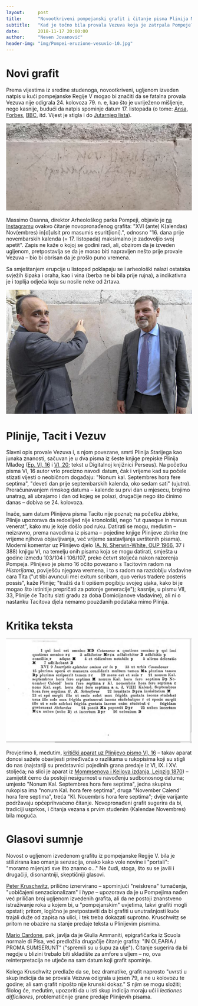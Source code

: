 ```yaml
---
layout:     post
title:      "Novootkriveni pompejanski grafit i čitanje pisma Plinija Mlađeg"
subtitle:   "Kad je točno bila provala Vezuva koja je zatrpala Pompeje?"
date:       2018-11-17 20:00:00
author:     "Neven Jovanović"
header-img: "img/Pompei-eruzione-vesuvio-10.jpg"
---
```


# Novi grafit

Prema vijestima iz sredine studenoga, novootkriveni, ugljenom izveden natpis u kući pompejanske Regije V mogao bi značiti da se fatalna provala Vezuva nije odigrala 24. kolovoza 79. n. e, kao što je uvriježeno mišljenje, nego kasnije, budući da natpis spominje datum 17. listopada (o tome: [Ansa](http://www.ansa.it/sito/notizie/cultura/arte/2018/10/16/pompei-iscrizione-eruzione-a-ottobre_078f0fa1-b347-4017-9284-d76475f16eb9.html), [Forbes](https://www.forbes.com/sites/kristinakillgrove/2018/10/16/new-pompeii-graffiti-may-rewrite-history-in-a-major-way/#52208ea05484), [BBC](https://www.bbc.com/news/world-europe-45874858), itd. Vijest je stigla i do [Jutarnjeg lista](https://www.jutarnji.hr/vijesti/svijet/arheolozi-nasli-zapis-koji-pokazuje-da-su-dosadasnji-podaci-o-pompejima-mozda-netocni-ovo-je-sjajno-otkrice-koje-mijenja-sve-sto-smo-dosad-mislili/7950676/)).

![Grafit na zidu kuće s vrtom, Pompeji, Regija V](img/pompeiigrafitto-1200x563.jpg)

Massimo Osanna, direktor Arheološkog parka Pompeji, objavio je [na Instagramu](https://www.instagram.com/p/BpAaf2XitTm/?utm_source=ig_embed) ovakvo čitanje novopronađenog grafita: "XVI (ante) K(alendas) Nov(embres) in[d]ulsit pro masumis esurit[ioni].", odnosno "16. dana prije novembarskih kalenda (= 17. listopada) maksimalno je zadovoljio svoj apetit". Zapis ne kaže o kojoj se godini radi, ali, obzirom da je izveden ugljenom, pretpostavlja se da je morao biti napravljen nešto prije provale Vezuva – bio bi obrisan da je prošlo puno vremena.

Sa smještanjem erupcije u listopad poklapaju se i arheološki nalazi ostataka svježih šipaka i oraha, kao i vina (berba ne bi bila prije rujna), a indikativna je i toplija odjeća koju su nosile neke od žrtava.

![Talijanski ministar kulture Bonisoli i direktor Arheološkog parka Osanna pred grafitom](img/ministaridirektor.jpg)

# Plinije, Tacit i Vezuv

Slavni opis provale Vezuva i, s njom povezane, smrti Plinija Starijega kao junaka znanosti, sačuvan je u dva pisma iz šeste knjige prepiske Plinija Mlađeg ([Ep. VI, 16](https://scaife.perseus.org/reader/urn:cts:latinLit:phi1318.phi001.perseus-lat1:6.16) i [VI, 20](https://scaife.perseus.org/reader/urn:cts:latinLit:phi1318.phi001.perseus-lat1:6.20); tekst u Digitalnoj knjižnici Perseus). Na početku pisma VI, 16 autor vrlo precizno navodi datum, čak i vrijeme kad su počele stizati vijesti o neobičnom događaju: "Nonum kal. Septembres hora fere septima", "deveti dan prije septembarskih kalenda, oko sedam sati" (ujutro). Preračunavanjem rimskog datuma – kalende su prvi dan u mjesecu, brojimo unatrag, ali ubrajamo i dan od kojeg se polazi, drugačije nego što činimo danas – dobiva se 24. kolovoza.

Inače, sam datum Plinijeva pisma Tacitu nije poznat; na početku zbirke, Plinije upozorava da redoslijed nije kronološki, nego "ut quaeque in manus venerat", kako mu je koje došlo pod ruku. Datirati se mogu, međutim – neizravno, prema navodima iz pisama – pojedine knjige Plinijeve zbirke (ne vrijeme njihova objavljivanja, već vrijeme sastavljanja uvrštenih pisama). Moderni komentar uz Plinijevo djelo ([A. N. Sherwin-White, OUP 1966](http://www.worldcat.org/oclc/460370027), 37 i 388) knjigu VI, na temelju onih pisama koja se mogu datirati, smješta u godine između 103/104 i 106/107, preko četvrt stoljeća nakon razorenja Pompeja. Plinijevo je pismo 16 očito povezano s Tacitovim radom na *Historijama*, poviješću njegova vremena, i to s radom na razdoblju vladavine cara Tita ("ut tibi avunculi mei exitum scribam, quo verius tradere posteris possis", kaže Plinije; "tražiš da ti opišem pogibiju svojeg ujaka, kako bi je mogao što istinitije prepričati za potonje generacije"); kasnije, u pismu VII, 33, Plinije će Tacitu slati građu za doba Domicijanove vladavine), ali ni o nastanku Tacitova djela nemamo pouzdanih podataka mimo Plinija.

# Kritika teksta

![Detalj stranice s kritičkim aparatom iz Mommsenova izdanja 1870](img/pliny-apparatus-detail.png)

Provjerimo li, međutim, [kritički aparat uz Plinijevo pismo VI, 16](https://reader.digitale-sammlungen.de/de/fs1/object/display/bsb10996178_00210.html?zoom=1.55) – takav aparat donosi sažete obavijesti priređivača o razlikama u rukopisima koji su stigli do nas (najstariji su predstavnici pojedinih grana predaje iz VI, IX. i XV. stoljeća; na slici je aparat iz [Mommsenova i Keilova izdanja, Leipzig 1870](http://mdz-nbn-resolving.de/urn:nbn:de:bvb:12-bsb10996178-2)) – zamijetit ćemo da postoji nesigurnost u navođenju sudbonosnog datuma; umjesto "Nonum Kal. Septembres hora fere septima", jedna skupina rukopisa ima "nonum Kal. hora fere septima", druga "November Calend' hora fere septima", treća "Kl. Nouembris hora fere septima"; dvije varijante podržavaju općeprihvaćeno čitanje. Novopronađeni grafit sugerira da bi, tradiciji usprkos, i čitanja vezana s prvim studenim (Kalendae Novembres) bila moguća.

# Glasovi sumnje

Novost o ugljenom izvedenom grafitu iz pompejanske Regije V. bila je stilizirana kao omanja senzacija, onako kako vole novine i "portali": "moramo mijenjati sve što znamo o..." Ne čudi, stoga, što su se javili i drugačiji, disonantniji, skeptičniji glasovi. 

[Peter Kruschwitz](https://thepetrifiedmuse.blog/2018/10/17/craving-facts-the-new-graffito-from-pompeii/), prilično iznervirano – spominjući "neiskrena" tumačenja, "uobičajeni senzacionalizam" i *hype* – upozorava da je u Pompejima nađen već priličan broj ugljenom izvedenih grafita, ali da ne postoji znanstveno istraživanje roka u kojem bi, u "pompejanskim" uvjetima, takvi grafiti mogli opstati; pritom, logično je pretpostaviti da bi grafiti u unutrašnjosti kuće trajali duže od zapisa na ulici, i tek treba dokazati suprotno. Kruschwitz se pritom ne obazire na stanje predaje teksta u Plinijevim pismima.

[Mario Cardone](https://www.torresette.news/comuni-vesuviani-pompei/2018/10/20/pompei-inedita-traduzione-del-graffito-che-riscrive-la-storia-della-citt-antica-si-cerca-una-cella-olearia), pak, javlja da je Giulia Ammaniti, epigrafičarka iz Scuola normale di Pisa, već predložila drugačije čitanje grafita: "IN OLEARIA / PROMA SUMSERUNT" ("spremili su u šupu za ulje"). Čitanje sugerira da bi negdje u blizini trebalo biti skladište za amfore s uljem – no, ova reinterpretacija ne utječe na sam datum koji grafit spominje.

Kolega Kruschwitz predlaže da se, bez dramatike, grafit naprosto "uvrsti u skup indicija da se provala Vezuva odigrala u jesen 79, a ne u kolovozu te godine; ali sam grafit nipošto nije krunski dokaz." S njim se mogu složiti; filolog će, međutim, upozoriti da u isti skup indicija moraju ući i *lectiones difficiliores*, problematičnije grane predaje Plinijevih pisama.




